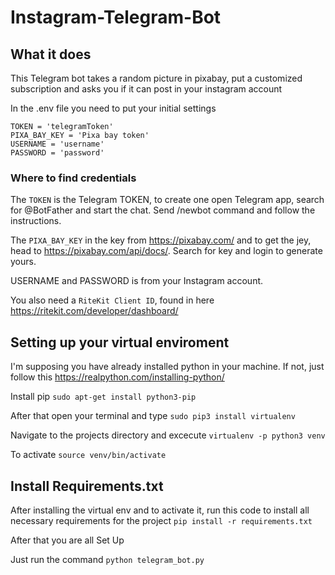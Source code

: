 # Instagram-Telegram-Bot
## What it does
This Telegram bot takes a random picture in pixabay, put a customized subscription and asks you if it can post in your instagram account

In the .env file you need to put your initial settings

```
TOKEN = 'telegramToken'
PIXA_BAY_KEY = 'Pixa bay token'
USERNAME = 'username'
PASSWORD = 'password'
```

### Where to find credentials

The `TOKEN` is the Telegram TOKEN, to create one open Telegram app, search for @BotFather and start the chat. Send /newbot command and follow the instructions.

The `PIXA_BAY_KEY` in the key from <https://pixabay.com/> and to get the jey, head to <https://pixabay.com/api/docs/>. Search for key and login to generate yours.

USERNAME and PASSWORD is from your Instagram account.

You also need a `RiteKit Client ID`, found in here https://ritekit.com/developer/dashboard/

## Setting up your virtual enviroment

I'm supposing you have already installed python in your machine. If not, just follow this <https://realpython.com/installing-python/>

Install pip `sudo apt-get install python3-pip`

After that open your terminal and type `sudo pip3 install virtualenv`

Navigate to the projects directory and excecute `virtualenv -p python3 venv`

To activate `source venv/bin/activate`

## Install Requirements.txt

After installing the virtual env and to activate it, run this code to install all necessary requirements for the project
`pip install -r requirements.txt`

After that you are all Set Up

Just run the command `python telegram_bot.py`
